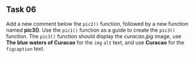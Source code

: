## Task 06
Add a new comment below the `pic2()` function, followed by a new function named **pic3()**. Use the `pic1()` function as a guide to create the `pic3()` function. The `pic3()` function should display the *curacao.jpg* image, use  **The blue waters of Curacao** for the `img` `alt` text, and use **Curacao** for the `figcaption` text.
 
